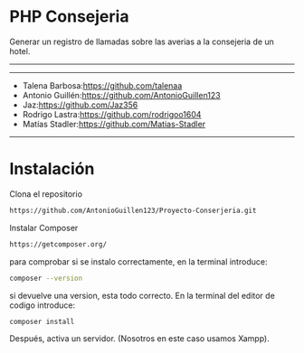 # PHP Consejeria 

Generar un registro de llamadas sobre las averias a la consejeria de un hotel.
***

***
* Talena Barbosa:https://github.com/talenaa
* Antonio Guillén:https://github.com/AntonioGuillen123
* Jaz:https://github.com/Jaz356
* Rodrigo Lastra:https://github.com/rodrigoo1604
* Matías Stadler:https://github.com/Matias-Stadler
***
# Instalación
Clona el repositorio  
```bash
https://github.com/AntonioGuillen123/Proyecto-Conserjeria.git
```
Instalar Composer
```bash
https://getcomposer.org/
```
para comprobar si se instalo correctamente, en la terminal introduce:
```bash
composer --version
```
si devuelve una version, esta todo correcto.
En la terminal del editor de codigo introduce:
```bash
composer install
```
Después, activa un servidor.
(Nosotros en este caso usamos Xampp).